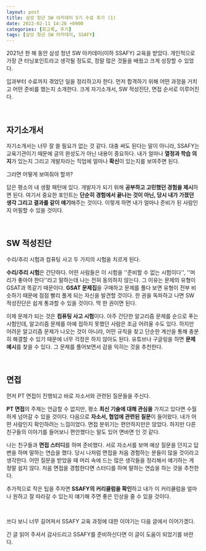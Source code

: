 ```yaml
---
layout: post
title: 삼성 청년 SW 아카데미 5기 수료 후기 (1)
date: 2022-02-11 14:26 +0900
categories: [회고록, 후기]
tags: [삼성 청년 SW 아카데미, SSAFY]
---
```




2021년 한 해 동안 삼성 청년 SW 아카데미(이하 SSAFY) 교육을 받았다. 개인적으로 가장 큰 터닝포인트라고 생각될 정도로, 정말 많은 것들을 배웠고 크게 성장할 수 있었다. 

입과부터 수료까지 겪었던 일을 정리하고자 한다. 먼저 합격하기 위해 어떤 과정을 거치고 어떤 준비를 했는지 소개한다. 크게 자기소개서, SW 적성진단, 면접 순서로 이루어진다.

<br>

## 자기소개서

자기소개서는 너무 잘 쓸 필요가 없는 것 같다. 대충 써도 된다는 말이 아니라, SSAFY는 교육기관이기 때문에 글의 완성도가 아닌 내용이 중요하다. 내가 얼마나 **열정과 학습 의지**가 있는지 그리고 개발자라는 직업에 얼마나 **확신**이 있는지를 보여주면 된다.

그러면 어떻게 보여줘야 할까? 

답은 평소의 내 생활 패턴에 있다. 개발자가 되기 위해 **공부하고 고민했던 경험을 제시**하면 된다. 여기서 중요한 포인트는 **단순히 경험에서 끝나는 것이 아닌, 당시 내가 가졌던 생각 그리고 결과를 같이 얘기**해주는 것이다. 이렇게 하면 내가 얼마나 준비가 된 사람인지 어필할 수 있을 것이다.

<br>

## SW 적성진단

수리/추리 시험과 컴퓨팅 사고 두 가지의 시험을 치르게 된다.

**수리/추리 시험**은 간단하다. 어떤 사람들은 이 시험을 ''준비할 수 없는 시험이다'', ''머리가 좋아야 한다''라고 말하는데 나는 전혀 동의하지 않는다. 그 이유는 문제의 유형이 GSAT과 똑같기 때문이다. **GSAT 문제집**을 구매하고 문제를 풀다 보면 유형이 전부 비슷하기 때문에 점점 빨리 풀게 되는 자신을 발견할 것이다. 한 권을 독파하고 나면 SW 적성진단은 쉽게 통과할 수 있을 것이다. 딱 한 권이면 된다.

이제 문제가 되는 것은 **컴퓨팅 사고 시험**이다. 아주 간단한 알고리즘 문제를 순으로 푸는 시험인데, 알고리즘 문제를 아예 접하지 못했던 사람은 조금 어려울 수도 있다. 하지만 어려운 알고리즘 문제가 나오는 것이 아니라, 어떤 규칙을 찾고 단순한 계산을 통해 충분히 해결할 수 있기 때문에 너무 걱정은 하지 않아도 된다. 유튜브나 구글링을 하면 **문제 예시**를 찾을 수 있다. 그 문제를 풀어보면서 감을 익히는 것을 추천한다.

<br>

## 면접

먼저 PT 면접이 진행되고 바로 자소서와 관련된 질문들을 주신다. 

**PT 면접**의 주제는 언급할 수 없지만, 평소 **최신 기술에 대해 관심을** 가지고 있다면 수월하게 넘어갈 수 있을 것이다. 다음으로 **자소서, 협업에 관련된 질문**이 들어왔다. 내가 어떤 사람인지 확인하려는 느낌이었다. 면접 분위기는 편안하지만은 않았다. 하지만 다른 친구들의 이야기를 들어보니 편안했다는 말도 있어 면바면 인 것 같다.

나는 친구들과 **면접 스터디**를 하며 준비했다. 서로 자소서를 보며 예상 질문을 던지고 답변을 하며 말하는 연습을 했다. 당시 나처럼 면접을 처음 경험하는 분들이 많을 것이라고 생각한다. 어떤 질문을 받았을 때 머리 속에 드는 많은 생각들을 정리해서 얘기하는 게 정말 쉽지 않다. 처음 면접을 경험한다면 스터디를 하며 말하는 연습을 하는 것을 추천한다.

추가적으로 작은 팁을 주자면 **SSAFY의 커리큘럼을 확인**하고 내가 이 커리큘럼을 얼마나 원하고 잘 따라갈 수 있는지 얘기해 주면 좋은 인상을 줄 수 있을 것이다.

<br>

쓰다 보니 너무 길어져서 SSAFY 교육 과정에 대한 이야기는 다음 글에서 이어가겠다. 

긴 글 읽어 주셔서 감사드리고 SSAFY를 준비하신다면 이 글이 도움이 되었기를 바란다. 
